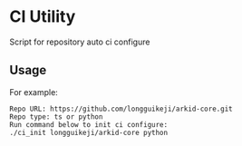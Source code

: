 # CI Utility
Script for repository auto ci configure

## Usage
For example:

    Repo URL: https://github.com/longguikeji/arkid-core.git
    Repo type: ts or python
    Run command below to init ci configure:
    ./ci_init longguikeji/arkid-core python
